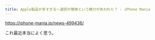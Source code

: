```yaml
---
title: Apple製品が多すぎる〜選択が簡単という魅力が失われた？ - iPhone Mania
---
```


https://iphone-mania.jp/news-499436/

これ最近本当によく思う。

